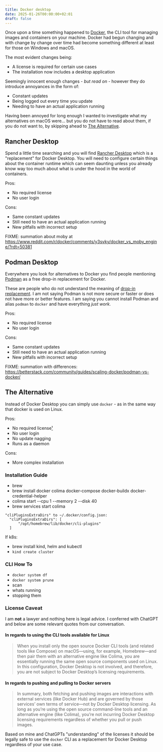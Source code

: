 ```yaml
---
title: Docker desktop
date: 2025-01-26T00:00:00+02:01
draft: false
---
```


Once upon a time something happened to [Docker](https://www.docker.com), the CLI tool for managing images and containers on your machine. Docker had begun changing and with change by change over time had become something different at least for those on Windows and macOS.

The most evident changes being:

- A license is required for certain use cases
- The installation now includes a desktop application

Seemingly innocent enough changes - _but read on_ - however they do introduce annoyances in the form of:

- Constant updates
- Being logged out every time you update
- Needing to have an actual application running

Having been annoyed for long enough I wanted to investigate what my alternatives on macOS were... but you do not have to read about them, if you do not want to, by skipping ahead to [The Alternative](#the-alternative).

## Rancher Desktop

Spend a little time searching and you will find [Rancher Desktop](https://rancherdesktop.io) which is a "replacement" for Docker Desktop. You will need to configure certain things about the container runtime which can seem daunting unless you already know way too much about what is under the hood in the world of containers.

Pros:
- No required license
- No user login

Cons:
- Same constant updates
- Still need to have an actual application running
- New pitfalls with incorrect setup

FIXME:
summation about moby at
https://www.reddit.com/r/docker/comments/y3svky/docker_vs_moby_engine/?rdt=50381

## Podman Desktop

Everywhere you look for alternatives to Docker you find people mentioning [Podman](https://podman.io) as a free drop-in replacement for Docker.

These are people who do not understand the meaning of [drop-in replacement](https://en.wikipedia.org/wiki/Drop-in_replacement). I am not saying Podman is not more secure or faster or does not have more or better features. I am saying you cannot install Podman and alias `podman` to `docker` and have everything *just work*.

Pros:
- No required license
- No user login

Cons:
- Same constant updates
- Still need to have an actual application running
- New pitfalls with incorrect setup


FIXME:
summation with differences: https://betterstack.com/community/guides/scaling-docker/podman-vs-docker/

## The Alternative

Instead of Docker Desktop you can simply use `docker` - as in the same way that docker is used on Linux.

Pros:
- No required license[¹](#license-caveat)
- No user login
- No update nagging
- Runs as a daemon

Cons:
- More complex installation

### Installation Guide

- brew
- brew install docker colima docker-compose docker-buildx docker-credential-helper
- colima start --cpu 1 --memory 2 --disk 40
- brew services start colima
```
"cliPluginsExtraDirs" to ~/.docker/config.json:
  "cliPluginsExtraDirs": [
      "/opt/homebrew/lib/docker/cli-plugins"
  ]
```

If k8s:

- brew install kind, helm and kubectl
- `kind create cluster`


### CLI How To

- `docker system df`
- `docker system prune`
- scan
- whats running
- stopping them

### License Caveat

I am **not** a lawyer and nothing here is legal advice. I conferred with ChatGPT and below are some relevant quotes from our conversation.

#### In regards to using the CLI tools available for Linux
> When you install only the open source Docker CLI tools (and related tools like Compose) on macOS—using, for example, Homebrew—and then pair them with an alternative engine like Colima, you are essentially running the same open source components used on Linux. In this configuration, Docker Desktop is not involved, and therefore, you are not subject to Docker Desktop’s licensing requirements.

#### In regards to pushing and pulling to Docker servers
> In summary, both fetching and pushing images are interactions with external services (like Docker Hub) and are governed by those services’ own terms of service—not by Docker Desktop licensing. As long as you’re using the open source command-line tools and an alternative engine (like Colima), you’re not incurring Docker Desktop licensing requirements regardless of whether you pull or push images.

Based on mine and ChatGPTs "understanding" of the licenses it should be legally safe to use the `docker` CLI as a replacement for Docker Desktop regardless of your use case.
